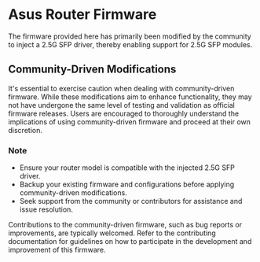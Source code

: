 # Asus Router Firmware

The firmware provided here has primarily been modified by the community to inject a 2.5G SFP driver, thereby enabling support for 2.5G SFP modules.

## Community-Driven Modifications

It's essential to exercise caution when dealing with community-driven firmware. While these modifications aim to enhance functionality, they may not have undergone the same level of testing and validation as official firmware releases. Users are encouraged to thoroughly understand the implications of using community-driven firmware and proceed at their own discretion.

### Note
- Ensure your router model is compatible with the injected 2.5G SFP driver.
- Backup your existing firmware and configurations before applying community-driven modifications.
- Seek support from the community or contributors for assistance and issue resolution.

Contributions to the community-driven firmware, such as bug reports or improvements, are typically welcomed. Refer to the contributing documentation for guidelines on how to participate in the development and improvement of this firmware.

